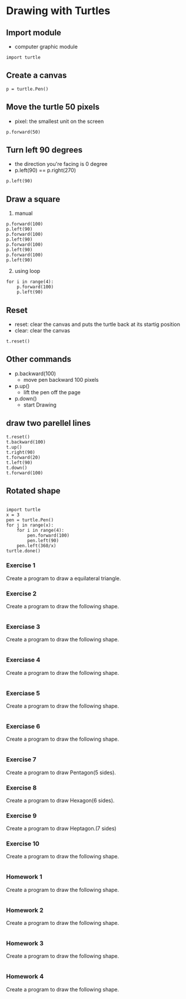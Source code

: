 # Drawing with Turtles

## Import module
- computer graphic module

```
import turtle
```

## Create a canvas
```
p = turtle.Pen()
```

## Move the turtle 50 pixels
- pixel: the smallest unit on the screen

```
p.forward(50)
```

## Turn left 90 degrees
- the direction you're facing is 0 degree
- p.left(90) == p.right(270)

```
p.left(90)
```

## Draw a square
1. manual
```
p.forward(100)
p.left(90)
p.forward(100)
p.left(90)
p.forward(100)
p.left(90)
p.forward(100)
p.left(90)
```
2. using loop
```
for i in range(4):
    p.forward(100)
    p.left(90)
```

## Reset
- reset: clear the canvas and puts the turtle back at its startig position
- clear: clear the canvas

```
t.reset()
```

## Other commands
- p.backward(100)   
  * move pen backward 100 pixels
- p.up()
  * lift the pen off the page
- p.down()
  * start Drawing


## draw two parellel lines

```
t.reset()
t.backward(100)
t.up()
t.right(90)
t.forward(20)
t.left(90)
t.down()
t.forward(100)
```

## Rotated shape
<p><img src="squareRotated3.png" alt=""></p>

```
import turtle
x = 3
pen = turtle.Pen()
for j in range(x):
    for i in range(4):
        pen.forward(100)
        pen.left(90)
    pen.left(360/x)
turtle.done()
```

### Exercise 1
Create a program to draw a equilateral triangle.

### Exercise 2
Create a program to draw the following shape.
<p><img src="noCornerRect.png" alt=""></p>

### Exerciase 3
Create a program to draw the following shape.
<p><img src="squareRotated4.png" alt=""></p>

### Exerciase 4
Create a program to draw the following shape.
<p><img src="squareRotated5.png" alt=""></p>

### Exerciase 5
Create a program to draw the following shape.
<p><img src="triangleRotated3.png" alt=""></p>

### Exerciase 6
Create a program to draw the following shape.
<p><img src="triangleRotated4.png" alt=""></p>

### Exercise 7
Create a program to draw Pentagon(5 sides).

### Exercise 8
Create a program to draw Hexagon(6 sides).

### Exercise 9
Create a program to draw Heptagon.(7 sides)

### Exercise 10
Create a program to draw the following shape.
<p><img src="polygons.png" alt=""></p>

### Homework 1
Create a program to draw the following shape.
<p><img src="squareRotated7.png" alt=""></p>

### Homework 2
Create a program to draw the following shape.
<p><img src="triangleRotated5.png" alt=""></p>

### Homework 3
Create a program to draw the following shape.
<p><img src="pentagonRotated8.png" alt=""></p>

### Homework 4
Create a program to draw the following shape.
<p><img src="rectRotatedOctagon.png" alt=""></p>

